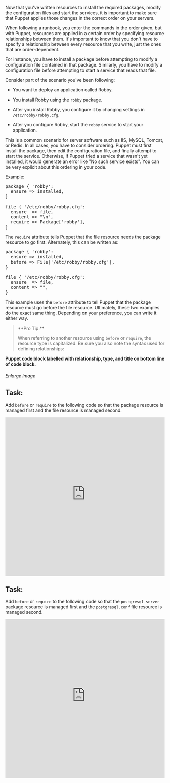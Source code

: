 Now that you've written resources to install the required packages, modify the configuration files and start the services, it is important to make sure that Puppet applies those changes in the correct order on your servers.

When following a runbook, you enter the commands in the order given, but with Puppet, resources are applied in a certain order by specifying resource relationships between them. It's important to know that you don't have to specify a relationship between every resource that you write, just the ones that are order-dependent.

For instance, you have to install a package before attempting to modify a configuration file contained in that package. Similarly, you have to modify a configuration file before attempting to start a service that reads that file.

Consider part of the scenario you've been following:

* You want to deploy an application called Robby.

* You install Robby using the `robby` package.

* After you install Robby, you configure it by changing settings in `/etc/robby/robby.cfg`.

* After you configure Robby, start the `robby` service to start your application.

This is a common scenario for server software such as IIS, MySQL, Tomcat, or Redis. In all cases, you have to consider ordering. Puppet must first install the package, then edit the configuration file, and finally attempt to start the service. Otherwise, if Puppet tried a service that wasn't yet installed, it would generate an error like "No such service exists". You can be very explicit about this ordering in your code.

Example:

<pre>
package { 'robby':
  ensure =&gt; installed,
}

file { '/etc/robby/robby.cfg':
  ensure  =&gt; file,
  content =&gt; "\n",
  require =&gt; Package['robby'],
}
</pre>

The `require` attribute tells Puppet that the file resource needs the package resource to go first. Alternately, this can be written as:

<pre>
package { 'robby':
  ensure =&gt; installed,
  before =&gt; File['/etc/robby/robby.cfg'],
}

file { '/etc/robby/robby.cfg':
  ensure  =&gt; file,
  content =&gt; "",
}
</pre>

This example uses the `before` attribute to tell Puppet that the package resource must go before the file resource. Ultimately, these two examples do the exact same thing. Depending on your preference, you can write it either way.

<blockquote>
**Pro Tip:**

When referring to another resource using <code>before</code> or <code>require</code>, the resource type is capitalized. Be sure you also note the syntax used for defining relationships:

</blockquote>

**Puppet code block labelled with relationship, type, and title on bottom line of code block.**

###### Enlarge image

## Task:
Add `before` or `require` to the following code so that the package resource is managed first and the file resource is managed second.

<iframe src="https://magicbox.classroom.puppet.com/pfs/package_file" width="100%" height="500px" frameborder="0"></iframe>

## Task:
Add `before` or `require` to the following code so that the `postgresql-server` package resource is managed first and the `postgresql.conf` file resource is managed second.

<iframe src="https://magicbox.classroom.puppet.com/scenario/package_file_postgresql" width="100%" height="500px" frameborder="0"></iframe>